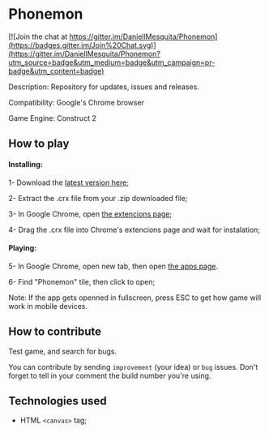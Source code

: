 # Phonemon

[![Join the chat at https://gitter.im/DaniellMesquita/Phonemon](https://badges.gitter.im/Join%20Chat.svg)](https://gitter.im/DaniellMesquita/Phonemon?utm_source=badge&utm_medium=badge&utm_campaign=pr-badge&utm_content=badge)
  
Description: Repository for updates, issues and releases.

Compatibility: Google's Chrome browser
  
Game Engine: Construct 2

## How to play
#### Installing:
1- Download the [latest version here](https://github.com/DaniellMesquita/Phonemon/archive/master.zip);
  
2- Extract the .crx file from your .zip downloaded file;
  
3- In Google Chrome, open [the extencions page](chrome://extensions);
  
4- Drag the .crx file into Chrome's extencions page and wait for instalation;

#### Playing:
5- In Google Chrome, open new tab, then open [the apps page](chrome://apps).
  
6- Find "Phonemon" tile, then click to open;
  
Note: If the app gets openned in fullscreen, press ESC to get how game will work in mobile devices.

## How to contribute
Test game, and search for bugs.
  
You can contribute by sending `improvement` (your idea) or `bug` issues. Don't forget to tell in your comment the build number you're using.

## Technologies used
- HTML `<canvas>` tag;
